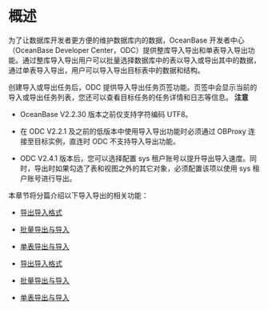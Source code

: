 概述 
=======================

为了让数据库开发者更方便的维护数据库内的数据，OceanBase 开发者中心（OceanBase Developer Center，ODC）提供整库导入导出和单表导入导出功能。通过整库导入导出用户可以批量选择数据库中的表以导入或导出其中的数据，通过单表导入导出，用户可以导入导出目标表中的数据和结构。

创建导入或导出任务后，ODC 提供导入导出任务页签功能。页签中会显示当前的导入或导出任务列表，您还可以查看目标任务的任务详情和日志等信息。
**注意**



* OceanBase V2.2.30 版本之前仅支持字符编码 UTF8。

  

* 在 ODC V2.2.1 及之前的低版本中使用导入导出功能时必须通过 OBProxy 连接至目标实例，直连时 ODC 不支持导入导出功能。

  

* ODC V2.4.1 版本后，您可以选择配置 sys 租户账号以提升导出导入速度。同时，导出时如果勾选了表和视图之外的其它对象，必须配置该项以使用 sys 租户账号进行导出。

  




本章节将分篇介绍以下导入导出的相关功能：

* [导出导入格式](../../../7.client-odc-user-guide/5.client-odc-use-tools/1.client-odc-data-export-and-import/2.client-odc-export-and-import-formats.md)

  

* [批量导出与导入](../1.web-odc-data-export-and-import/3.web-odc-batch-export-and-import.md)

  

* [单表导出与导入](../1.web-odc-data-export-and-import/4.web-odc-single-table-export-and-import.md)

  






* [导出导入格式](../../../7.client-odc-user-guide/5.client-odc-use-tools/1.client-odc-data-export-and-import/2.client-odc-export-and-import-formats.md)

  

* [批量导出与导入](../1.web-odc-data-export-and-import/3.web-odc-batch-export-and-import.md)

  

* [单表导出与导入](../1.web-odc-data-export-and-import/4.web-odc-single-table-export-and-import.md)

  



